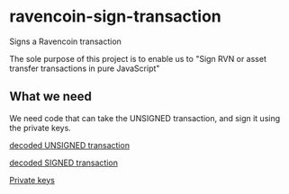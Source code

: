 # ravencoin-sign-transaction
Signs a Ravencoin transaction

The sole purpose of this project is to enable us to
"Sign RVN or asset transfer transactions in pure JavaScript"

## What we need

We need code that can take the UNSIGNED transaction, and sign it using the private keys.

[decoded UNSIGNED transaction](./mock/decodedUnsignedTransaction.json)

[decoded SIGNED transaction](./mock/decodedSignedTransaction.json)

[Private keys](./mock/privateKeys.json)
